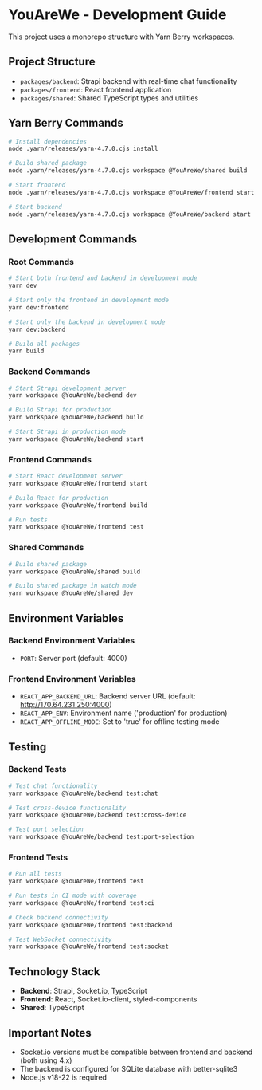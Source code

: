 # YouAreWe - Development Guide

This project uses a monorepo structure with Yarn Berry workspaces.

## Project Structure
- `packages/backend`: Strapi backend with real-time chat functionality
- `packages/frontend`: React frontend application
- `packages/shared`: Shared TypeScript types and utilities

## Yarn Berry Commands
```bash
# Install dependencies
node .yarn/releases/yarn-4.7.0.cjs install

# Build shared package
node .yarn/releases/yarn-4.7.0.cjs workspace @YouAreWe/shared build

# Start frontend
node .yarn/releases/yarn-4.7.0.cjs workspace @YouAreWe/frontend start

# Start backend
node .yarn/releases/yarn-4.7.0.cjs workspace @YouAreWe/backend start
```

## Development Commands

### Root Commands
```bash
# Start both frontend and backend in development mode
yarn dev

# Start only the frontend in development mode
yarn dev:frontend

# Start only the backend in development mode
yarn dev:backend

# Build all packages
yarn build
```

### Backend Commands
```bash
# Start Strapi development server
yarn workspace @YouAreWe/backend dev

# Build Strapi for production
yarn workspace @YouAreWe/backend build

# Start Strapi in production mode
yarn workspace @YouAreWe/backend start
```

### Frontend Commands
```bash
# Start React development server
yarn workspace @YouAreWe/frontend start

# Build React for production
yarn workspace @YouAreWe/frontend build

# Run tests
yarn workspace @YouAreWe/frontend test
```

### Shared Commands
```bash
# Build shared package
yarn workspace @YouAreWe/shared build

# Build shared package in watch mode
yarn workspace @YouAreWe/shared dev
```

## Environment Variables

### Backend Environment Variables
- `PORT`: Server port (default: 4000)

### Frontend Environment Variables
- `REACT_APP_BACKEND_URL`: Backend server URL (default: http://170.64.231.250:4000)
- `REACT_APP_ENV`: Environment name ('production' for production)
- `REACT_APP_OFFLINE_MODE`: Set to 'true' for offline testing mode

## Testing

### Backend Tests
```bash
# Test chat functionality
yarn workspace @YouAreWe/backend test:chat

# Test cross-device functionality
yarn workspace @YouAreWe/backend test:cross-device

# Test port selection
yarn workspace @YouAreWe/backend test:port-selection
```

### Frontend Tests
```bash
# Run all tests
yarn workspace @YouAreWe/frontend test

# Run tests in CI mode with coverage
yarn workspace @YouAreWe/frontend test:ci

# Check backend connectivity
yarn workspace @YouAreWe/frontend test:backend

# Test WebSocket connectivity
yarn workspace @YouAreWe/frontend test:socket
```

## Technology Stack
- **Backend**: Strapi, Socket.io, TypeScript
- **Frontend**: React, Socket.io-client, styled-components
- **Shared**: TypeScript

## Important Notes
- Socket.io versions must be compatible between frontend and backend (both using 4.x)
- The backend is configured for SQLite database with better-sqlite3
- Node.js v18-22 is required